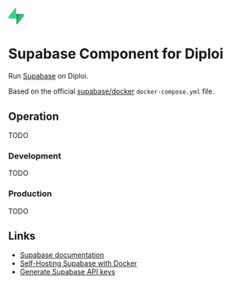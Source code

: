 <img alt="icon" src=".diploi/icon.svg" width="32">

# Supabase Component for Diploi

Run [Supabase](https://supabase.com/) on Diploi.

Based on the official [supabase/docker](https://github.com/supabase/supabase/tree/master/docker) `docker-compose.yml` file.

## Operation

TODO

### Development

TODO

### Production

TODO

## Links

- [Supabase documentation](https://supabase.com/docs)
- [Self-Hosting Supabase with Docker](https://supabase.com/docs/guides/self-hosting/docker)
- [Generate Supabase API keys](https://supabase.com/docs/guides/self-hosting/docker#generate-api-keys)
